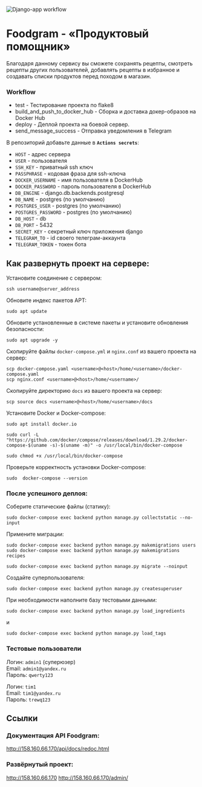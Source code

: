 ![Django-app workflow](https://github.com/needred/foodgram-project-react/actions/workflows/backend.yml/badge.svg)

# Foodgram - «Продуктовый помощник» 
Благодаря данному сервису вы сможете сохранять рецепты, смотреть рецепты других пользователей, добавлять рецепты в избранное и создавать списки продуктов перед походом в магазин.


### Workflow
* test - Тестирование проекта по flake8
* build_and_push_to_docker_hub - Сборка и доставка докер-образов на Docker Hub
* deploy - Деплой проекта на боевой сервер.
* send_message_success - Отправка уведомления в Telegram

В репозиторий добавьте данные в **`Actions secrets`**:
- ```HOST``` - адрес сервера
- ```USER``` - пользователя
- ```SSH_KEY``` - приватный ssh ключ
- ```PASSPHRASE``` - кодовая фраза для ssh-ключа
- ```DOCKER_USERNAME``` - имя пользователя в DockerHub
- ```DOCKER_PASSWORD``` - пароль пользователя в DockerHub
- ```DB_ENGINE``` - django.db.backends.postgresql
- ```DB_NAME``` - postgres (по умолчанию)
- ```POSTGRES_USER``` - postgres (по умолчанию)
- ```POSTGRES_PASSWORD``` - postgres (по умолчанию)
- ```DB_HOST``` - db
- ```DB_PORT``` - 5432
- ```SECRET_KEY``` - секретный ключ приложения django
- ```TELEGRAM_TO``` - id своего телеграм-аккаунта
- ```TELEGRAM_TOKEN``` - токен бота

## Как развернуть проект на сервере:
Установите соединение с сервером:
```
ssh username@server_address
```
Обновите индекс пакетов APT:
```
sudo apt update
```
Обновите установленные в системе пакеты и установите обновления безопасности:
```
sudo apt upgrade -y
```
 
Скопируйте файлы `docker-compose.yml` и `nginx.conf` из вашего проекта на сервер:
```
scp docker-compose.yaml <username>@<host>/home/<username>/docker-compose.yaml
scp nginx.conf <username>@<host>/home/<username>/
```
Скопируйте директорию `docs` из вашего проекта на сервер:
```
scp source docs <username>@<host>/home/<username>/docs
```
Установите Docker и Docker-compose:
```
sudo apt install docker.io
```
```
sudo curl -L "https://github.com/docker/compose/releases/download/1.29.2/docker-compose-$(uname -s)-$(uname -m)" -o /usr/local/bin/docker-compose
```
```
sudo chmod +x /usr/local/bin/docker-compose
```
Проверьте корректность установки Docker-compose:
```
sudo  docker-compose --version
```

### После успешного деплоя:
Соберите статические файлы (статику):
```
sudo docker-compose exec backend python manage.py collectstatic --no-input
```
Примените миграции:
```
sudo docker-compose exec backend python manage.py makemigrations users
sudo docker-compose exec backend python manage.py makemigrations recipes
```
```
sudo docker-compose exec backend python manage.py migrate --noinput
```
Создайте суперпользователя:
```
sudo docker-compose exec backend python manage.py createsuperuser
```
При необходимости наполните базу тестовыми данными:
```
sudo docker-compose exec backend python manage.py load_ingredients
```
и
```
sudo docker-compose exec backend python manage.py load_tags
```

### Тестовые пользователи
Логин: ```admin1``` (суперюзер)  
Email: ```admin1@yandex.ru```  
Пароль: ```qwerty123```  

Логин: ```tim1```  
Email: ```tim1@yandex.ru```  
Пароль: ```trewq123```  


## Ссылки
### Документация API Foodgram:
http://158.160.66.170/api/docs/redoc.html
### Развёрнутый проект:
http://158.160.66.170 
http://158.160.66.170/admin/

